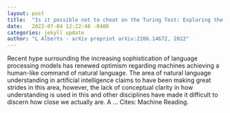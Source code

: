 ```yaml
---
layout: post
title:  "Is it possible not to cheat on the Turing Test: Exploring the potential and challenges for true natural language understanding by computers"
date:   2022-07-04 12:22:48 -0400
categories: jekyll update
author: "L Alberts - arXiv preprint arXiv:2206.14672, 2022"
---
```

Recent hype surrounding the increasing sophistication of language processing models has renewed optimism regarding machines achieving a human-like command of natural language. The area of natural language understanding in artificial intelligence claims to have been making great strides in this area, however, the lack of conceptual clarity in how understanding is used in this and other disciplines have made it difficult to discern how close we actually are. A …
Cites: ‪Machine Reading.‬  